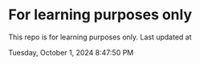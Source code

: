 # For learning purposes only
This repo is for learning purposes only.
Last updated at

Tuesday, October 1, 2024 8:47:50 PM

